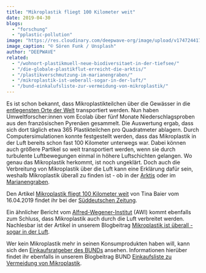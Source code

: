 ```yaml
---
title: "Mikroplastik fliegt 100 Kilometer weit"
date: 2019-04-30
blogs: 
  - "forschung"
  - "pplastic-pollution"
image: "https://res.cloudinary.com/deepwave-org/image/upload/v1747244174/deepwave.org/soren-funk-jQuky0VINAI-unsplash-scaled.jpg"
image_caption: "© Sören Funk / Unsplash"
author: "DEEPWAVE"
related: 
  - "/wohnort-plastikmuell-neue-biodiversitaet-in-der-tiefsee/"
  - "/die-globale-plastikflut-erreicht-die-arktis/"
  - "/plastikverschmutzung-im-marianengraben/"
  - "/mikroplastik-ist-ueberall-sogar-in-der-luft/"
  - "/bund-einkalufsliste-zur-vermeidung-von-mikroplastik/"
---
```


Es ist schon bekannt, dass Mikroplastikteilchen über die Gewässer in die [entlegensten Orte der Welt](https://www.deepwave.org/wohnort-plastikmuell-neue-biodiversitaet-in-der-tiefsee/) transportiert werden. Nun haben Umweltforscher:innen vom Ecolab über fünf Monate Niederschlagsproben aus den französischen Pyrenäen gesammelt. Die Auswertung ergab, dass sich dort täglich etwa 365 Plastikteilchen pro Quadratmeter ablagern. Durch Computersimulationen konnte festgestellt werden, dass das Mikroplastik in der Luft bereits schon fast 100 Kilometer unterwegs war. Dabei können auch größere Partikel so weit transportiert werden, wenn sie durch turbulente Luftbewegungen einmal in höhere Luftschichten gelangen. Wo genau das Mikroplastik herkommt, ist noch ungeklärt. Doch auch die Verbreitung von Mikroplastik über die Luft kann eine Erklärung dafür sein, weshalb Mikroplastik überall zu finden ist - ob in der [Arktis](https://www.deepwave.org/die-globale-plastikflut-erreicht-die-arktis/) oder im [Marianengraben](https://www.deepwave.org/plastikverschmutzung-im-marianengraben/).

Den Artikel [Mikroplastik fliegt 100 Kilometer weit](https://www.sueddeutsche.de/wissen/mikroplastik-umweltverschmutzung-1.4410535) von Tina Baier vom 16.04.2019 findet ihr bei der [Süddeutschen Zeitung](https://www.sueddeutsche.de/).

Ein ähnlicher Bericht vom [Alfred-Wegener-Institut](https://www.awi.de/) (AWI) kommt ebenfalls zum Schluss, dass Mikroplastik auch durch die Luft verbreitet werden. Nachlesbar ist der Artikel in unserem Blogbeitrag [Mikroplastik ist überall - sogar in der Luft](https://www.deepwave.org/mikroplastik-ist-ueberall-sogar-in-der-luft/).

Wer kein Mikroplastik mehr in seinen Konsumprodukten haben will, kann sich den [Einkaufsratgeber des BUNDs](https://www.bund.net/fileadmin/user_upload_bund/publikationen/meere/meere_mikroplastik_einkaufsfuehrer.pdf) ansehen. Informationen hierüber findet ihr ebenfalls in unserem Blogbeitrag BUND [Einkaufsliste zu Vermeidung von Mikroplastik](https://www.deepwave.org/bund-einkalufsliste-zur-vermeidung-von-mikroplastik/).
